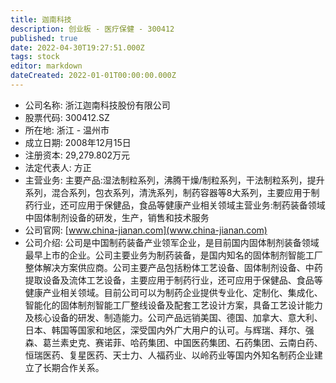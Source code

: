 ```yaml
---
title: 迦南科技
description: 创业板 - 医疗保健 - 300412
published: true
date: 2022-04-30T19:27:51.000Z
tags: stock
editor: markdown
dateCreated: 2022-01-01T00:00:00.000Z
---
```


- 公司名称: 浙江迦南科技股份有限公司
- 股票代码: 300412.SZ
- 所在地: 浙江 - 温州市
- 成立日期: 2008年12月15日
- 注册资本: 29,279.802万元
- 法定代表人: 方正
- 主营业务: 主要产品:湿法制粒系列，沸腾干燥/制粒系列，干法制粒系列，提升系列，混合系列，包衣系列，清洗系列，制药容器等8大系列，主要应用于制药行业，还可应用于保健品，食品等健康产业相关领域主营业务:制药装备领域中固体制剂设备的研发，生产，销售和技术服务
- 公司官网: [www.china-jianan.com](www.china-jianan.com)
- 公司介绍: 公司是中国制药装备产业领军企业，是目前国内固体制剂装备领域最早上市的企业。公司主要业务为制药装备，是国内知名的固体制剂智能工厂整体解决方案供应商。公司主要产品包括粉体工艺设备、固体制剂设备、中药提取设备及流体工艺设备，主要应用于制药行业，还可应用于保健品、食品等健康产业相关领域。目前公司可以为制药企业提供专业化、定制化、集成化、智能化的固体制剂智能工厂整线设备及配套工艺设计方案，具备工艺设计能力及核心设备的研发、制造能力。公司产品远销美国、德国、加拿大、意大利、日本、韩国等国家和地区，深受国内外广大用户的认可。与辉瑞、拜尔、强森、葛兰素史克、赛诺菲、哈药集团、中国医药集团、石药集团、云南白药、恒瑞医药、复星医药、天士力、人福药业、以岭药业等国内外知名制药企业建立了长期合作关系。


